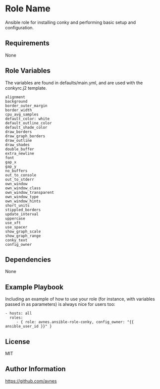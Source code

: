 Role Name
=========

Ansible role for installing conky and performing basic setup and configuration.

Requirements
------------

None

Role Variables
--------------
The variables are found in defaults/main.yml, and are used with the conkyrc.j2 template.

    alignment
    background
    border_outer_margin
    border_width
    cpu_avg_samples
    default_color: white
    default_outline_color
    default_shade_color
    draw_borders
    draw_graph_borders
    draw_outline
    draw_shades
    double_buffer
    extra_newline
    font
    gap_x
    gap_y
    no_buffers
    out_to_console
    out_to_stderr
    own_window
    own_window_class
    own_window_transparent
    own_window_type
    own_window_hints
    short_units
    stippled_borders
    update_interval
    uppercase
    use_xft
    use_spacer
    show_graph_scale
    show_graph_range
    conky_text
    config_owner

Dependencies
------------

None

Example Playbook
----------------

Including an example of how to use your role (for instance, with variables passed in as parameters) is always nice for users too:

    - hosts: all
      roles:
         - { role: avnes.ansible-role-conky, config_owner: "{{ ansible_user_id }}" }

License
-------

MIT

Author Information
------------------

https://github.com/avnes
